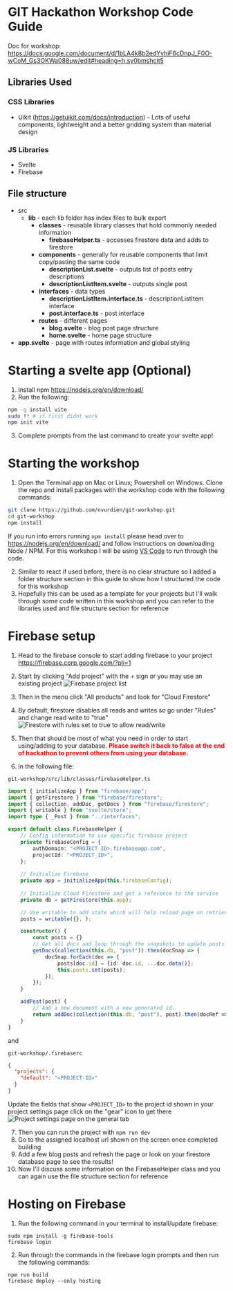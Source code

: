 # GIT Hackathon Workshop Code Guide
Doc for workshop: https://docs.google.com/document/d/1bLA4k8b2edYvhiF6cDnpJ_F0O-wCoM_Gs3OKWa088uw/edit#heading=h.sy0bmshcit5
## Libraries Used
### CSS Libraries
  * Uikit (https://getuikit.com/docs/introduction) - Lots of useful components, lightweight and a better gridding system than material design
### JS Libraries
  * Svelte
  * Firebase

## File structure
* src
  * **lib** - each lib folder has index files to bulk export
    * **classes** - reusable library classes that hold commonly needed information
      * **firebaseHelper.ts** - accesses firestore data and adds to firestore
    * **components** - generally for reusable components that limit copy/pasting the same code 
      * **descriptionList.svelte** - outputs list of posts entry descriptions
      * **descriptionListItem.svelte** - outputs single post
    * **interfaces** - data types
      * **descriptionListItem.interface.ts** - descriptionListItem interface 
      * **post.interface.ts** - post interface
    * **routes** - different pages
      * **blog.svelte** - blog post page structure
      * **home.svelte** - home page structure
* **app.svelte** - page with routes information and global styling

# Starting a svelte app (Optional)
1. Install npm https://nodejs.org/en/download/
2. Run the following:
```sh
npm -g install vite
sudo !! # if first didnt work
npm init vite
```

3. Complete prompts from the last command to create your svelte app!

# Starting the workshop
1. Open the Terminal app on Mac or Linux; Powershell on Windows. Clone the repo and install packages with the workshop code with the following commands:
```sh
git clone https://github.com/nvurdien/git-workshop.git
cd git-workshop
npm install
```
If you run into errors running `npm install` please head over to https://nodejs.org/en/download/ and follow instructions on downloading Node / NPM. 
For this workshop I will be using [VS Code](https://code.visualstudio.com/) to run through the code.

2. Similar to react if used before, there is no clear structure so I added a folder structure section in this guide to show how I structured the code for this workshop
3. Hopefully this can be used as a template for your projects but I'll walk through some code written in this workshop and you can refer to the libraries used and file structure section for reference

# Firebase setup
1. Head to the firebase console to start adding firebase to your project https://firebase.corp.google.com/?pli=1
2. Start by clicking "Add project" with the + sign or you may use an existing project
![Firebase project list](/images/project_list.png)

3. Then in the menu click "All products" and look for "Cloud Firestore"
4. By default, firestore disables all reads and writes so go under "Rules" and change read write to "true"
![Firestore with rules set to true to allow read/write](/images/firestore.png)

5. Then that should be most of what you need in order to start using/adding to your database. <b style="color:red">Please switch it back to false at the end of hackathon to prevent others from using your database.</b>
6. In the following file:

`git-workshop/src/lib/classes/firebaseHelper.ts`
```typescript
import { initializeApp } from "firebase/app";
import { getFirestore } from "firebase/firestore";
import { collection, addDoc, getDocs } from "firebase/firestore"; 
import { writable } from "svelte/store";
import type { _Post } from "../interfaces";

export default class FirebaseHelper {
    // Config information to use specific firebase project
    private firebaseConfig = {
        authDomain: "<PROJECT_ID>.firebaseapp.com",
        projectId: "<PROJECT_ID>",
    };
    
    // Initialize Firebase
    private app = initializeApp(this.firebaseConfig);
    
    // Initialize Cloud Firestore and get a reference to the service
    private db = getFirestore(this.app);

    // Use writable to add state which will help reload page on retrieval of posts
    posts = writable({}, );

    constructor() {
        const posts = {}
        // Get all docs and loop through the snapshots to update posts dictionary
        getDocs(collection(this.db, "post")).then(docSnap => {
            docSnap.forEach(doc => {
                posts[doc.id] = {id: doc.id, ...doc.data()};
                this.posts.set(posts);
            });
        });
    }

    addPost(post) {
        // Add a new document with a new generated id.
        return addDoc(collection(this.db, "post"), post).then(docRef => docRef.id);
    }
}
```
and

`git-workshop/.firebaserc`
```json
{
  "projects": {
    "default": "<PROJECT-ID>"
  }
}
```

Update the fields that show `<PROJECT_ID>` to the project id shown in your project settings page click on the "gear" icon to get there
![Project settings page on the general tab](/images/settings.png)

7. Then you can run the project with `npm run dev`
8. Go to the assigned localhost url shown on the screen once completed building
9. Add a few blog posts and refresh the page or look on your firestore database page to see the results!
10. Now I'll discuss some information on the FirebaseHelper class and you can again use the file structure section for reference

# Hosting on Firebase
1. Run the following command in your terminal to install/update firebase:
```
sudo npm install -g firebase-tools
firebase login
```
2. Run through the commands in the firebase login prompts and then run the following commands:
```
npm run build
firebase deploy --only hosting
```
